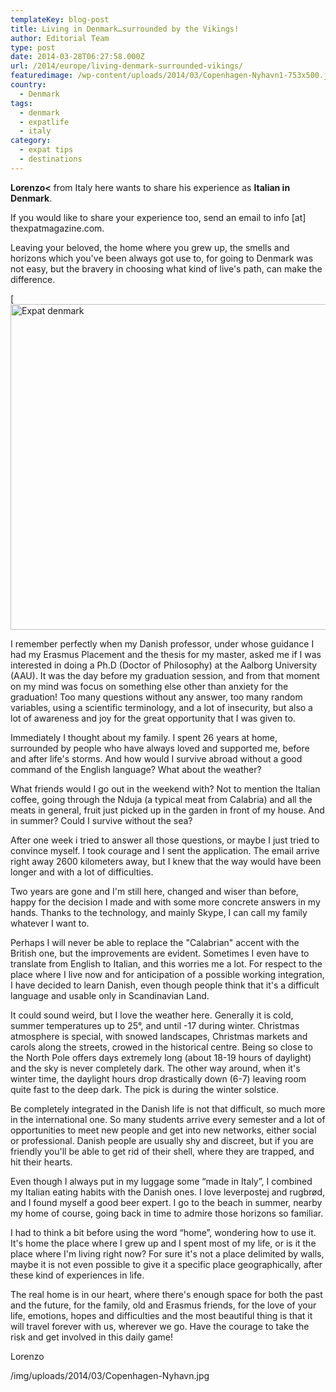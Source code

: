 ```yaml
---
templateKey: blog-post
title: Living in Denmark…surrounded by the Vikings!
author: Editorial Team
type: post
date: 2014-03-28T06:27:58.000Z
url: /2014/europe/living-denmark-surrounded-vikings/
featuredimage: /wp-content/uploads/2014/03/Copenhagen-Nyhavn1-753x500.jpg
country:
  - Denmark
tags:
  - denmark
  - expatlife
  - italy
category:
  - expat tips
  - destinations
---
```


**Lorenzo<** from Italy here wants to share his experience as <strong>Italian in Denmark</strong>.

If you would like to share your experience too, send an email to info [at] thexpatmagazine.com.

Leaving your beloved, the home where you grew up, the smells and horizons which you've been always got use to, for going to Denmark was not easy, but the bravery in choosing what kind of live's path, can make the difference.

[<img alt="Expat denmark" src="/img/uploads/2014/03/Copenhagen-Nyhavn-1024x680.jpg" width="785" height="521" />

I remember perfectly when my Danish professor, under whose guidance I had my Erasmus Placement and the thesis for my master, asked me if I was interested in doing a Ph.D (Doctor of Philosophy) at the Aalborg University (AAU). It was the day before my graduation session, and from that moment on my mind was focus on something else  other than anxiety for the graduation! Too many questions without any answer, too many random variables, using a scientific terminology, and a lot of insecurity, but also a lot of awareness and joy for the great opportunity that I was given to.

Immediately I thought about my family. I spent 26 years at home, surrounded by people who have always loved and supported me, before and after life's storms. And how would I survive abroad without a good command of the English language? What about the weather?

What friends would I go out in the weekend with? Not to mention the Italian coffee, going through the Nduja (a typical meat from Calabria) and all the meats in general, fruit just picked up in the garden in front of my house. And in summer? Could I survive without the sea?

After one week i tried to answer all those questions, or maybe I just tried to convince myself. I took courage and I sent the application. The email arrive right away 2600 kilometers away, but I knew that the way would have been longer and with a lot of difficulties.

Two years are gone and I'm still here, changed and wiser than before, happy for the decision I made and with some more concrete answers in my hands. Thanks to the technology, and mainly Skype, I can call my family whatever I want to.

Perhaps I will never be able to replace the "Calabrian" accent with the British one, but the improvements are evident. Sometimes I even have to translate from English to Italian, and this worries me a lot. For respect to the place where I live now and for anticipation of a possible working integration, I have decided to learn Danish, even though people think that it's a difficult language and usable only in Scandinavian Land.

It could sound weird, but I love the weather here. Generally it is cold, summer temperatures up to 25°, and until -17 during winter. Christmas atmosphere is special, with snowed landscapes, Christmas markets and carols along the streets, crowed in the historical centre. Being so close to the North Pole offers days extremely long (about 18-19 hours of daylight) and the sky is never completely dark. The other way around, when it's winter time, the daylight hours drop drastically down (6-7) leaving room quite fast to the deep dark. The pick is during the winter solstice.

Be completely integrated in the Danish life is not that difficult, so much more in the international one. So many students arrive every semester and a lot of opportunities to meet new people and get into new networks, either social or professional. Danish people are usually shy and discreet, but if you are friendly you'll be able to get rid of their shell, where they are trapped, and hit their hearts.

Even though I always put in my luggage some “made in Italy”, I combined my Italian eating habits with the Danish ones. I love leverpostej and rugbrød, and I found myself a good beer expert. I go to the beach in summer, nearby my home of course, going back in time to admire those horizons so familiar.

I had to think a bit before using the word “home”, wondering how to use it. It's home the place where I grew up and I spent most of my life, or is it the place where I'm living right now? For sure it's not a place delimited by walls, maybe it is not even possible to give it a specific place geographically, after these kind of experiences in life.

The real home is in our heart, where there's enough space for both the past and the future, for the family, old and Erasmus friends, for the love of your life, emotions, hopes and difficulties  and the most beautiful thing is that it will travel forever with us, wherever we go. Have the courage to take the risk and get involved in this daily game!

Lorenzo

/img/uploads/2014/03/Copenhagen-Nyhavn.jpg
